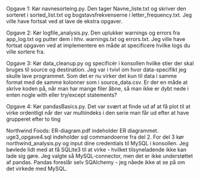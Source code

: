 Opgave 1:
Kør navnesorteing.py. Den tager Navne_liste.txt og skriver den sorteret i sorted_list.txt og bogstavsfrekvenserne i letter_frequency.txt.
Jeg ville have fortsat ved at lave de ekstra opgaver.

Opgave 2:
Kør logfile_analysis.py. Den uplukker warnings og errors fra app_log.txt og putter dem i hhv. warnings.txt og errors.txt.
Jeg ville have fortsat opgaven ved at implementere en måde at specificere hvilke logs du ville sortere fra.

Opgave 3:
Kør data_cleanup.py og specificér i konsollen hvilke stier der skal bruges til source og destination. 
Jeg var i tvivl om hvor data-specifikt jeg skulle lave programmet. Som det er nu virker det kun til data i samme format med de samme kolonner som i source_data.csv.
Er der en måde at skrive koden på, når man har mange filer åbne, så man ikke er dybt nede i enten nogle with eller try/except statements?

Opgave 4:
Kør pandasBasics.py.
Det var svært at finde ud af at få plot til at virke ordentligt når der var multiindeks i den serie man får ud efter at have grupperet efter to ting

Northwind Foods:
ER-diagram.pdf indeholder ER diagrammet. uge3_opgave4.sql indeholder sql commandoerne fra del 2. For del 3 kør northwind_analysis.py og input dine credentials til MySQL i konsollen. 
Jeg bøvlede lidt med at få SQLite3 til at virke - hvilket tilsyneladende ikke kan lade sig gøre. Jeg valgte så MySQL-connector, men det er ikke understøttet af pandas. Pandas foreslår selv SQAlchemy - jeg nåede ikke at se på om det virkede med MySQL.
